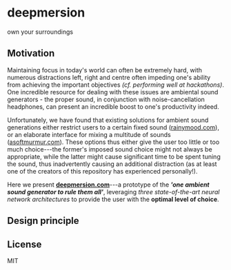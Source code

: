 # deepmersion
own your surroundings

## Motivation
Maintaining focus in today's world can often be extremely hard, with numerous distractions left, right and centre
often impeding one's ability from achieving the important objectives _(cf. performing well at hackathons)_. One incredible
resource for dealing with these issues are ambiental sound generators - the proper sound, in conjunction with noise-cancellation headphones,
can present an incredible boost to one's productivity indeed.

Unfortunately, we have found that existing solutions for ambient sound generations either restrict users to a certain fixed
sound ([rainymood.com](https://rainymood.com)), or an elaborate interface for mixing a multitude of sounds ([asoftmurmur.com](https://asoftmurmur.com)).
These options thus either give the user too little or too much choice---the former's imposed sound choice might not always be appropriate, while the
latter might cause significant time to be spent tuning the sound, thus inadvertently causing an additional distraction (as at least one of the creators
of this repository has experienced personally!).

Here we present [**deepmersion.com**](http://deepmersion.com)---a prototype of the **_'one ambient sound generator to rule them all'_**,
leveraging _three state-of-the-art neural network architectures_ to provide the user with the **optimal level of choice**.

## Design principle

## License
MIT
